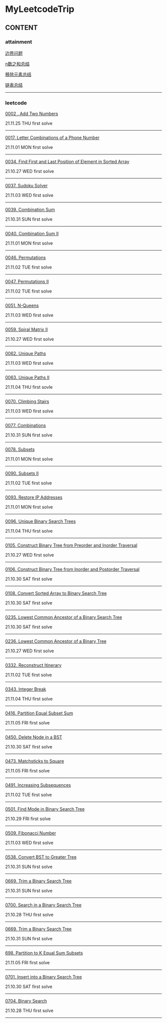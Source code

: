 # MyLeetcodeTrip



## CONTENT



### attainment

[边界问题](https://github.com/gg-dot/MyLeetcodeTrip/tree/master/attainment)

[n数之和总结](https://github.com/gg-dot/MyLeetcodeTrip/tree/master/attainment/n%E6%95%B0%E4%B9%8B%E5%92%8C%E6%80%BB%E7%BB%93)

[移除元素总结](https://github.com/gg-dot/MyLeetcodeTrip/tree/master/attainment/%E7%A7%BB%E9%99%A4%E5%85%83%E7%B4%A0%E6%80%BB%E7%BB%93)

[链表总结](https://github.com/gg-dot/MyLeetcodeTrip/tree/master/attainment/%E9%93%BE%E8%A1%A8%E6%80%BB%E7%BB%93)

------

### leetcode

[0002 . Add Two Numbers](https://github.com/gg-dot/MyLeetcodeTrip/tree/master/0002.%20Add%20Two%20Numbers)

21.11.25 THU first solve

------

[0017. Letter Combinations of a Phone Number](https://leetcode-cn.com/problems/letter-combinations-of-a-phone-number/)

21.11.01 MON first solve

------

[0034. Find First and Last Position of Element in Sorted Array](https://github.com/gg-dot/MyLeetcodeTrip/tree/master/0034.%20Find%20First%20and%20Last%20Position%20of%20Element%20in%20Sorted%20Array)

21.10.27 WED first solve

------

[0037. Sudoku Solver](https://leetcode-cn.com/problems/sudoku-solver/)

21.11.03 WED first solve

------

[0039. Combination Sum](https://leetcode-cn.com/problems/combination-sum/)

21.10.31 SUN first solve

------

[0040. Combination Sum II](https://leetcode-cn.com/problems/combination-sum-ii/)

21.11.01 MON first solve

------

[0046. Permutations](https://leetcode-cn.com/problems/permutations/)

21.11.02 TUE first solve

------

[0047. Permutations II](https://leetcode-cn.com/problems/permutations-ii/)

21.11.02 TUE first solve

------

[0051. N-Queens](https://leetcode-cn.com/problems/n-queens/)

21.11.03 WED first solve

------

[0059. Spiral Matrix II](https://github.com/gg-dot/MyLeetcodeTrip/tree/master/0059.%20Spiral%20Matrix%20II)

21.10.27 WED first solve

------

[0062. Unique Paths](https://leetcode-cn.com/problems/unique-paths/)

21.11.03 WED first solve

------

[0063. Unique Paths II](https://leetcode-cn.com/problems/unique-paths-ii)

21.11.04 THU first sovle

------

[0070. Climbing Stairs](https://leetcode-cn.com/problems/climbing-stairs)

21.11.03 WED first solve

------

[0077. Combinations](https://leetcode-cn.com/problems/combinations/)

21.10.31 SUN first solve

------

[0078. Subsets](https://leetcode-cn.com/problems/subsets/)

21.11.01 MON first solve

------

[0090. Subsets II](https://leetcode-cn.com/problems/subsets-ii/)

21.11.02 TUE first solve

------

[0093. Restore IP Addresses](https://leetcode-cn.com/problems/restore-ip-addresses/)

21.11.01 MON first solve

------

[0096. Unique Binary Search Trees](https://leetcode-cn.com/problems/unique-binary-search-trees/)

21.11.04 THU first solve

------

[0105. Construct Binary Tree from Preorder and Inorder Traversal](https://github.com/gg-dot/MyLeetcodeTrip/tree/master/0105.%20Construct%20Binary%20Tree%20from%20Preorder%20and%20Inorder%20Traversal)

21.10.27 WED first solve

------

[0106. Construct Binary Tree from Inorder and Postorder Traversal](https://github.com/gg-dot/MyLeetcodeTrip/tree/master/0106.%20Construct%20Binary%20Tree%20from%20Inorder%20and%20Postorder%20Traversal)

21.10.30 SAT first solve

------

[0108. Convert Sorted Array to Binary Search Tree](https://github.com/gg-dot/MyLeetcodeTrip/tree/master/0108.%20Convert%20Sorted%20Array%20to%20Binary%20Search%20Tree)

21.10.30 SAT first solve

------

[0235. Lowest Common Ancestor of a Binary Search Tree](https://github.com/gg-dot/MyLeetcodeTrip/tree/master/0235.%20Lowest%20Common%20Ancestor%20of%20a%20Binary%20Search%20Tree)

21.10.30 SAT first solve

------

[0236. Lowest Common Ancestor of a Binary Tree](https://github.com/gg-dot/MyLeetcodeTrip/tree/master/0236.%20Lowest%20Common%20Ancestor%20of%20a%20Binary%20Tree)

21.10.27 WED first solve

------

[0332. Reconstruct Itinerary](https://leetcode-cn.com/problems/reconstruct-itinerary/)

21.11.02 TUE first solve

------

[0343. Integer Break](https://leetcode-cn.com/problems/integer-break/)

21.11.04 THU first solve

------

[0416. Partition Equal Subset Sum](https://leetcode-cn.com/problems/partition-equal-subset-sum/)

21.11.05 FRI first solve

------

[0450. Delete Node in a BST](https://github.com/gg-dot/MyLeetcodeTrip/tree/master/0450.%20Delete%20Node%20in%20a%20BST)

21.10.30 SAT first solve

------

[0473. Matchsticks to Square](https://leetcode-cn.com/problems/matchsticks-to-square/)

21.11.05 FRI first solve

------

[0491. Increasing Subsequences](https://leetcode-cn.com/problems/increasing-subsequences/)

21.11.02 TUE first solve

------

[0501. Find Mode in Binary Search Tree](https://github.com/gg-dot/MyLeetcodeTrip/tree/master/0501.%20Find%20Mode%20in%20Binary%20Search%20Tree)

21.10.29 FRI first solve

------

[0509. Fibonacci Number](https://leetcode-cn.com/problems/fibonacci-number/)

21.11.03 WED first solve

------

[0538. Convert BST to Greater Tree](https://github.com/gg-dot/MyLeetcodeTrip/tree/master/0538.%20Convert%20BST%20to%20Greater%20Tree)

21.10.31 SUN first solve

------

[0669. Trim a Binary Search Tree](https://github.com/gg-dot/MyLeetcodeTrip/tree/master/0669.%20Trim%20a%20Binary%20Search%20Tree)

21.10.31 SUN first solve

------

[0700. Search in a Binary Search Tree](https://github.com/gg-dot/MyLeetcodeTrip/tree/master/0700.%20Search%20in%20a%20Binary%20Search%20Tree)

21.10.28 THU first solve

------

[0669. Trim a Binary Search Tree](https://github.com/gg-dot/MyLeetcodeTrip/tree/master/0669.%20Trim%20a%20Binary%20Search%20Tree)

21.10.31 SUN first solve

------

[698. Partition to K Equal Sum Subsets](https://leetcode-cn.com/problems/partition-to-k-equal-sum-subsets/)

21.11.05 FRI first solve

------

[0701. Insert into a Binary Search Tree](https://github.com/gg-dot/MyLeetcodeTrip/tree/master/0701.%20Insert%20into%20a%20Binary%20Search%20Tree)

21.10.30 SAT first solve

------

[0704. Binary Search](https://github.com/gg-dot/MyLeetcodeTrip/tree/master/0704.%20Binary%20Search)

21.10.28 THU first solve

------





